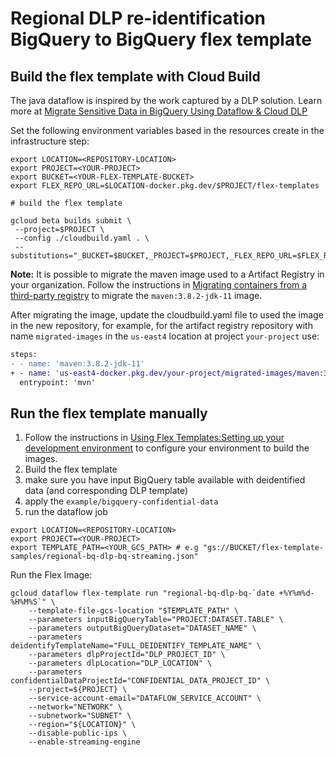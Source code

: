 # Regional DLP re-identification BigQuery to BigQuery flex template

## Build the flex template with Cloud Build

The java dataflow is inspired by the work captured by a DLP solution.  Learn more at [Migrate Sensitive Data in BigQuery Using Dataflow & Cloud DLP](https://github.com/GoogleCloudPlatform/dlp-dataflow-deidentification)

Set the following environment variables based in the resources create in the infrastructure step:

```shell
export LOCATION=<REPOSITORY-LOCATION>
export PROJECT=<YOUR-PROJECT>
export BUCKET=<YOUR-FLEX-TEMPLATE-BUCKET>
export FLEX_REPO_URL=$LOCATION-docker.pkg.dev/$PROJECT/flex-templates
```

```shell
# build the flex template

gcloud beta builds submit \
 --project=$PROJECT \
 --config ./cloudbuild.yaml . \
 --substitutions="_BUCKET=$BUCKET,_PROJECT=$PROJECT,_FLEX_REPO_URL=$FLEX_REPO_URL"
 ```

**Note:** It is possible to migrate the maven image used to a Artifact Registry in your organization.
Follow the instructions in [Migrating containers from a third-party registry](https://cloud.google.com/artifact-registry/docs/docker/migrate-external-containers)
to migrate the `maven:3.8.2-jdk-11` image.

After migrating the image, update the cloudbuild.yaml file to used the image in the new repository, for example, for the artifact registry repository with name `migrated-images` in the `us-east4` location at project `your-project` use:

```diff
steps:
- - name: 'maven:3.8.2-jdk-11'
+ - name: 'us-east4-docker.pkg.dev/your-project/migrated-images/maven:3.8.2-jdk-11'
  entrypoint: 'mvn'
```

## Run the flex template manually

1.  Follow the instructions in [Using Flex Templates:Setting up your development environment](https://cloud.google.com/dataflow/docs/guides/templates/using-flex-templates#setting_up_your_development_environment) to configure your environment to build the images.
2.  Build the flex template
3.  make sure you have input BigQuery table available with deidentified data (and corresponding DLP template)
4.  apply the `example/bigquery-confidential-data`
5.  run the dataflow job

```shell
export LOCATION=<REPOSITORY-LOCATION>
export PROJECT=<YOUR-PROJECT>
export TEMPLATE_PATH=<YOUR_GCS_PATH> # e.g "gs://BUCKET/flex-template-samples/regional-bq-dlp-bq-streaming.json"
```

Run the Flex Image:

```shell
gcloud dataflow flex-template run "regional-bq-dlp-bq-`date +%Y%m%d-%H%M%S`" \
    --template-file-gcs-location "$TEMPLATE_PATH" \
    --parameters inputBigQueryTable="PROJECT:DATASET.TABLE" \
    --parameters outputBigQueryDataset="DATASET_NAME" \
    --parameters deidentifyTemplateName="FULL_DEIDENTIFY_TEMPLATE_NAME" \
    --parameters dlpProjectId="DLP_PROJECT_ID" \
    --parameters dlpLocation="DLP_LOCATION" \
    --parameters confidentialDataProjectId="CONFIDENTIAL_DATA_PROJECT_ID" \
    --project=${PROJECT} \
    --service-account-email="DATAFLOW_SERVICE_ACCOUNT" \
    --network="NETWORK" \
    --subnetwork="SUBNET" \
    --region="${LOCATION}" \
    --disable-public-ips \
    --enable-streaming-engine
```
